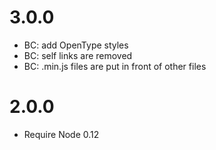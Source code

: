 # 3.0.0

* BC: add OpenType styles
* BC: self links are removed
* BC: .min.js files are put in front of other files

# 2.0.0

* Require Node 0.12

